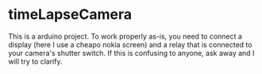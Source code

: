 # timeLapseCamera

This is a arduino project.  To work properly as-is, you need to connect a display (here I use a cheapo nokia screen) and a relay that is connected to your camera's shutter switch.  If this is confusing to anyone, ask away and I will try to clarify.

